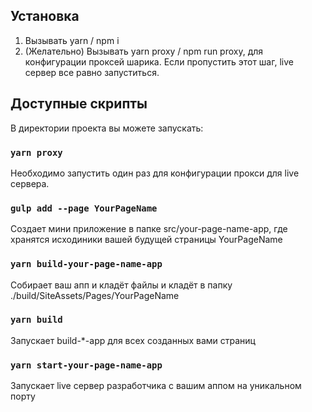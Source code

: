 ## Установка

1. Вызывать yarn / npm i
2. (Желательно) Вызывать yarn proxy / npm run proxy, для конфигурации проксей шарика. Если пропустить этот шаг, live сервер все равно запуститься.

## Доступные скрипты

В директории проекта вы можете запускать:

### `yarn proxy`

Необходимо запустить один раз для конфигурации прокси для live сервера.

### `gulp add --page YourPageName`

Создает мини приложение в папке src/your-page-name-app, где хранятся исходиники вашей будущей страницы YourPageName<br />

### `yarn build-your-page-name-app`

Собирает ваш апп и кладёт файлы и кладёт в папку ./build/SiteAssets/Pages/YourPageName<br />

### `yarn build`

Запускает build-\*-app для всех созданных вами страниц <br />

### `yarn start-your-page-name-app`

Запускает live сервер разработчика с вашим аппом на уникальном порту<br />
